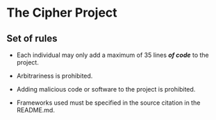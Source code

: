 # The Cipher Project
## Set of rules
- Each individual may only add a maximum of 35 lines <b><i>of code</i></b> to the project.

- Arbitrariness is prohibited.

- Adding malicious code or software to the project is prohibited.

- Frameworks used must be specified in the source citation in the README.md.
